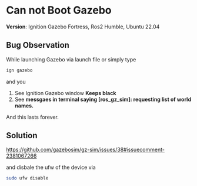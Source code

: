 # Can not Boot Gazebo
**Version**: Ignition Gazebo Fortress, Ros2 Humble, Ubuntu 22.04

## Bug Observation
While launching Gazebo via launch file or simply type 
```bash
ign gazebo
```
and you 
1. See Ignition Gazebo window **Keeps black** 
2. See **messgaes in terminal saying [ros_gz_sim]: requesting list of world names.**

And this lasts forever.


## Solution 

https://github.com/gazebosim/gz-sim/issues/38#issuecomment-2381067266

and disbale the ufw of the device via

```bash
sudo ufw disable
```
